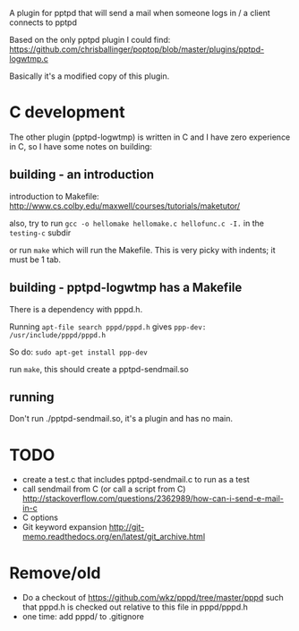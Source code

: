 A plugin for pptpd that will send a mail when someone logs in / a client connects to pptpd

Based on the only pptpd plugin I could find: https://github.com/chrisballinger/poptop/blob/master/plugins/pptpd-logwtmp.c

Basically it's a modified copy of this plugin.


# C development

The other plugin (pptpd-logwtmp) is written in C and I have zero experience in C, so I have some notes on building:


## building - an introduction

introduction to Makefile: http://www.cs.colby.edu/maxwell/courses/tutorials/maketutor/

also, try to run ```gcc -o hellomake hellomake.c hellofunc.c -I.``` in the ```testing-c``` subdir

or run ```make``` which will run the Makefile. This is very picky with indents; it must be 1 tab.


## building - pptpd-logwtmp has a Makefile

There is a dependency with pppd.h.

Running ```apt-file search pppd/pppd.h``` gives ```ppp-dev: /usr/include/pppd/pppd.h```

So do: ```sudo apt-get install ppp-dev```

run ```make```, this should create a pptpd-sendmail.so


## running

Don't run ./pptpd-sendmail.so, it's a plugin and has no main.


# TODO

* create a test.c that includes pptpd-sendmail.c to run as a test
* call sendmail from C (or call a script from C) http://stackoverflow.com/questions/2362989/how-can-i-send-e-mail-in-c
* C options
* Git keyword expansion http://git-memo.readthedocs.org/en/latest/git_archive.html




# Remove/old

* Do a checkout of https://github.com/wkz/pppd/tree/master/pppd such that pppd.h is checked out relative to this file in pppd/pppd.h
* one time: add pppd/ to .gitignore


